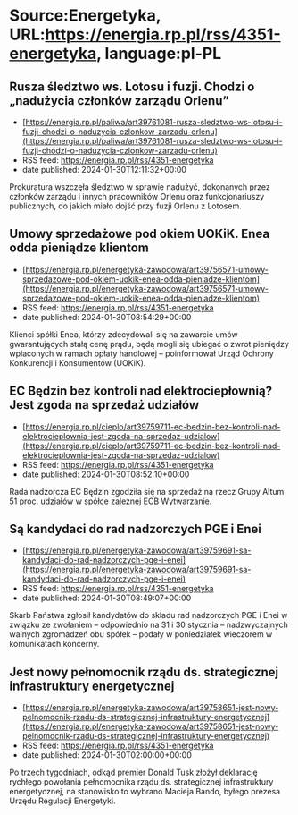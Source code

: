 # Source:Energetyka, URL:https://energia.rp.pl/rss/4351-energetyka, language:pl-PL

## Rusza śledztwo ws. Lotosu i fuzji. Chodzi o „nadużycia członków zarządu Orlenu”
 - [https://energia.rp.pl/paliwa/art39761081-rusza-sledztwo-ws-lotosu-i-fuzji-chodzi-o-naduzycia-czlonkow-zarzadu-orlenu](https://energia.rp.pl/paliwa/art39761081-rusza-sledztwo-ws-lotosu-i-fuzji-chodzi-o-naduzycia-czlonkow-zarzadu-orlenu)
 - RSS feed: https://energia.rp.pl/rss/4351-energetyka
 - date published: 2024-01-30T12:11:32+00:00

Prokuratura wszczęła śledztwo w sprawie nadużyć, dokonanych przez członków zarządu i innych pracowników Orlenu oraz funkcjonariuszy publicznych, do jakich miało dojść przy fuzji Orlenu z Lotosem.

## Umowy sprzedażowe pod okiem UOKiK. Enea odda pieniądze klientom
 - [https://energia.rp.pl/energetyka-zawodowa/art39756571-umowy-sprzedazowe-pod-okiem-uokik-enea-odda-pieniadze-klientom](https://energia.rp.pl/energetyka-zawodowa/art39756571-umowy-sprzedazowe-pod-okiem-uokik-enea-odda-pieniadze-klientom)
 - RSS feed: https://energia.rp.pl/rss/4351-energetyka
 - date published: 2024-01-30T08:54:29+00:00

Klienci spółki Enea, którzy zdecydowali się na zawarcie umów gwarantujących stałą cenę prądu, będą mogli się ubiegać o zwrot pieniędzy wpłaconych w ramach opłaty handlowej – poinformował Urząd Ochrony Konkurencji i Konsumentów (UOKiK).

## EC Będzin bez kontroli nad elektrociepłownią? Jest zgoda na sprzedaż udziałów
 - [https://energia.rp.pl/cieplo/art39759711-ec-bedzin-bez-kontroli-nad-elektrocieplownia-jest-zgoda-na-sprzedaz-udzialow](https://energia.rp.pl/cieplo/art39759711-ec-bedzin-bez-kontroli-nad-elektrocieplownia-jest-zgoda-na-sprzedaz-udzialow)
 - RSS feed: https://energia.rp.pl/rss/4351-energetyka
 - date published: 2024-01-30T08:52:10+00:00

Rada nadzorcza EC Będzin zgodziła się na sprzedaż na rzecz Grupy Altum 51 proc. udziałów w spółce zależnej ECB Wytwarzanie.

## Są kandydaci do rad nadzorczych PGE i Enei
 - [https://energia.rp.pl/energetyka-zawodowa/art39759691-sa-kandydaci-do-rad-nadzorczych-pge-i-enei](https://energia.rp.pl/energetyka-zawodowa/art39759691-sa-kandydaci-do-rad-nadzorczych-pge-i-enei)
 - RSS feed: https://energia.rp.pl/rss/4351-energetyka
 - date published: 2024-01-30T08:49:07+00:00

Skarb Państwa zgłosił kandydatów do składu rad nadzorczych PGE i Enei w związku ze zwołaniem – odpowiednio na 31 i 30 stycznia – nadzwyczajnych walnych zgromadzeń obu spółek – podały w poniedziałek wieczorem w komunikatach koncerny.

## Jest nowy pełnomocnik rządu ds. strategicznej infrastruktury energetycznej
 - [https://energia.rp.pl/energetyka-zawodowa/art39758651-jest-nowy-pelnomocnik-rzadu-ds-strategicznej-infrastruktury-energetycznej](https://energia.rp.pl/energetyka-zawodowa/art39758651-jest-nowy-pelnomocnik-rzadu-ds-strategicznej-infrastruktury-energetycznej)
 - RSS feed: https://energia.rp.pl/rss/4351-energetyka
 - date published: 2024-01-30T02:00:00+00:00

Po trzech tygodniach, odkąd premier Donald Tusk złożył deklarację rychłego powołania pełnomocnika rządu ds. strategicznej infrastruktury energetycznej, na stanowisko to wybrano Macieja Bando, byłego prezesa Urzędu Regulacji Energetyki.


